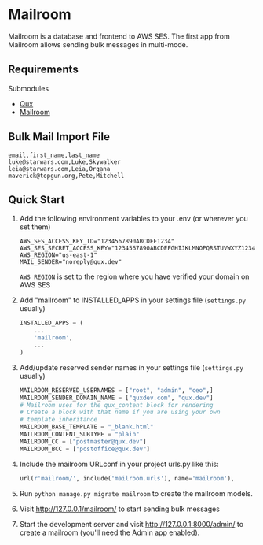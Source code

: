 # Mailroom

Mailroom is a database and frontend to AWS SES. The first app from Mailroom allows sending bulk messages in multi-mode.

## Requirements

Submodules
- [Qux](https://github.com/quxdev/qux/)
- [Mailroom](https://github.com/quxdev/mailroom/)

## Bulk Mail Import File

```csv
email,first_name,last_name
luke@starwars.com,Luke,Skywalker
leia@starwars.com,Leia,Organa
maverick@topgun.org,Pete,Mitchell
```

## Quick Start

1. Add the following environment variables to your .env (or wherever you set them)

    ```shell
    AWS_SES_ACCESS_KEY_ID="1234567890ABCDEF1234"
    AWS_SES_SECRET_ACCESS_KEY="1234567890ABCDEFGHIJKLMNOPQRSTUVWXYZ1234"
    AWS_REGION="us-east-1"
    MAIL_SENDER="noreply@qux.dev"
    ```

    `AWS REGION` is set to the region where you have verified your domain on AWS SES

2. Add "mailroom" to INSTALLED_APPS in your settings file (`settings.py` usually)

    ```python
    INSTALLED_APPS = (
        ...
        'mailroom',
        ...
    )
    ```

3. Add/update reserved sender names in your settings file (`settings.py` usually)

    ```python
    MAILROOM_RESERVED_USERNAMES = ["root", "admin", "ceo",]
    MAILROOM_SENDER_DOMAIN_NAME = ["quxdev.com", "qux.dev"]
    # Mailroom uses for the qux_content block for rendering
    # Create a block with that name if you are using your own
    # template inheritance
    MAILROOM_BASE_TEMPLATE = "_blank.html"
    MAILROOM_CONTENT_SUBTYPE = "plain"
    MAILROOM_CC = ["postmaster@qux.dev"]
    MAILROOM_BCC = ["postoffice@qux.dev"]
    ```

4. Include the mailroom URLconf in your project urls.py like this:

    ```python
    url(r'mailroom/', include('mailroom.urls'), name='mailroom'),
    ```

5. Run `python manage.py migrate mailroom` to create the mailroom models.

6. Visit http://127.0.0.1/mailroom/ to start sending bulk messages

7. Start the development server and visit http://127.0.0.1:8000/admin/
   to create a mailroom (you'll need the Admin app enabled).
